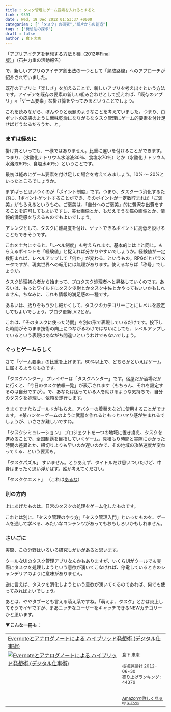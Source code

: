 ```yaml
---
title : タスク管理にゲーム要素を入れるとすると
link : 9391
date : Wed, 19 Dec 2012 01:53:37 +0000
categories : ["「タスク」の研究","断片からの創造"]
tags : ["発想法の探求"]
draft : false
author : 倉下忠憲
---
```


「<a href="http://ishiirikie.jpn.org/article/60767696.html" target="_blank">アプリアイデアを発想する方法６種（2012年Final版）</a>」（石井力重の活動報告）

で、新しいアプリのアイデア創出法の一つとして「熟成路線」へのアプローチが紹介されていました。

既存のアプリに「楽しさ」を加えることで、新しいアプリを考え出すという方法です。アイデアを既存の要素の新しい組み合わせとして捉えれば、「既存のアプリ」×「ゲーム要素」な掛け算をやってみるということでしょう。

これを読みながら、ぼんやりと表題のようなことを考えていました。つまり、ロボットの皮膚のように無味乾燥になりがちなタスク管理にゲーム的要素を付け足せばどうなるだろうか、と。

<h3>まずは軽めに</h3>
掛け算といっても、一様ではありません。比重に違いを付けることができます。つまり、（水酸化ナトリウム水溶液30％、食塩水70％）とか（水酸化ナトリウム水溶液60％、食塩水40％）ということです。

最初は軽めにゲーム要素を付け足した場合を考えてみましょう。10% 〜 20%といったところでしょうか。

まずぱっと思いつくのが「ポイント制度」です。つまり、タスク一つ消化するたびに、1ポイントゲットすることができ、そのポイントが一定数貯まれば「ご褒美」がもらえるというもの。ご褒美は、「自分へのご褒美」的に贅沢な出費をすることを許可してもよいですし、美女画像とか、もだえそうな猫の画像とか、情報的満足感を与えるものでもよいでしょう。

アレンジとして、タスクに難易度を付け、ゲットできるポイントに高低を設けることもできそうです。

これを土台にすると、「レベル制度」も考えられます。基本的には上と同じ。もらえるポイントを「経験値」と捉えれば分かりやすいでしょうか。経験値が一定数貯まれば、レベルアップして「何か」が変わる、というもの。RPGだとパラメータですが、現実世界への転用には無理があります。使えるならば「称号」でしょうか。

タスク処理初心者から始まって、プロタスク処理者へと昇格していくのです。あるいは、もっとワイルドにタスク少尉とかタスク中佐とかやってもいいかもしれません。ちなみに、これも情報的満足感の一種です。

あるいは、括りをもう少し細かくして、タスクのカテゴリーごとにレベルを設定してもよいでしょう。ブログ更新LV.2とか。

これは、「そのタスクに使った時間」を別の形で表現しているだけです。投下した時間がそのまま技術の向上につながるわけではないにしても、レベルアップしているという表現はあながち間違いというわけでもないでしょう。

<h3>ぐっとゲームらしく</h3>
さて「ゲーム要素」の比重を上げます。60%以上で、どちらかといえばゲームに属するようなものです。

「タスクハンター」
プレイヤーは「タスクハンター」です。宿屋だか酒場だかに行くと、「今日のタスク依頼一覧」が表示されます（もちろん、それを設定するのは自分ですが）。で、あなたは困っている人を助けるような気持ちで、自分のタスクを処理し、依頼を遂行します。

うまくできたらゴールドがもらえ、アバターの着替えなどに使用することができます。
※某ハンターゲームのように武器を作れるともっとハマり感が生まれるでしょうが、いささか難しいですね。

「タスクシミュレーション」
プロジェクトを一つの地域に置き換え、タスクを進めることで、全国制覇を目指していくゲーム。見積もり時間と実際にかかった時間の差異とか、締切りよりも早いのか遅いのかで、その地域の攻略速度が変わってくる、という要素も。

「タスクパズル」
すいません。とりあえず、タイトルだけ思いついたけど、中身はまったく思い浮かばず。誰か考えてください。

「タスククエスト」
（これは<a href="http://toshi586014.wordpress.com/category/%E3%82%BF%E3%82%B9%E3%82%AF%E3%82%AF%E3%82%A8%E3%82%B9%E3%83%88/" target="_blank">あるな</a>）

<h3>別の方向</h3>
上にあげたものは、日常のタスクの処理をゲーム化したものです。

これとは別に、「タスク管理のやり方」「タスク管理入門」といったものを、ゲームを通して学べる、みたいなコンテンツがあってもおもしろいかもしれません。

<h3>さいごに</h3>
実際、この分野はいろいろ研究しがいがあると思います。

クールなUIのタスク管理アプリなんかもありますが、いくらUIがクールでも実際にタスクを処理しようという意欲が湧いてこなければ、停電しているときのシャンデリアのように意味がありません。

逆に言えば、タスクを消化しようという意欲が湧いてくるのであれば、何でも使ってみればよいでしょう。

あとは、ややタブーとも言える萌え系ですね。「萌えよ、タスク」とかは炎上してそうでイヤですが、まあニッチなユーザーをキャッチできるNEWカテゴリーかと思います。

<strong>▼こんな一冊も：</strong>
<table  border="0" cellpadding="5"><tr><td colspan="2"><a href="http://www.amazon.co.jp/Evernote%E3%81%A8%E3%82%A2%E3%83%8A%E3%83%AD%E3%82%B0%E3%83%8E%E3%83%BC%E3%83%88%E3%81%AB%E3%82%88%E3%82%8B-%E3%83%8F%E3%82%A4%E3%83%96%E3%83%AA%E3%83%83%E3%83%89%E7%99%BA%E6%83%B3%E8%A1%93-%E3%83%87%E3%82%B8%E3%82%BF%E3%83%AB%E4%BB%95%E4%BA%8B%E8%A1%93-%E5%80%89%E4%B8%8B-%E5%BF%A0%E6%86%B2/dp/4774151505%3FSubscriptionId%3D15SMZCTB9V8NGR2TW082%26tag%3Drashita1000-22%26linkCode%3Dxm2%26camp%3D2025%26creative%3D165953%26creativeASIN%3D4774151505" target="_blank">Evernoteとアナログノートによる ハイブリッド発想術 (デジタル仕事術)</a><img src="http://www.assoc-amazon.jp/e/ir?t=rashita1000-22&l=ur2&o=9" width="1" height="1" style="border: none;" alt="" /></td></tr><tr><td valign="top"><a href="http://www.amazon.co.jp/Evernote%E3%81%A8%E3%82%A2%E3%83%8A%E3%83%AD%E3%82%B0%E3%83%8E%E3%83%BC%E3%83%88%E3%81%AB%E3%82%88%E3%82%8B-%E3%83%8F%E3%82%A4%E3%83%96%E3%83%AA%E3%83%83%E3%83%89%E7%99%BA%E6%83%B3%E8%A1%93-%E3%83%87%E3%82%B8%E3%82%BF%E3%83%AB%E4%BB%95%E4%BA%8B%E8%A1%93-%E5%80%89%E4%B8%8B-%E5%BF%A0%E6%86%B2/dp/4774151505%3FSubscriptionId%3D15SMZCTB9V8NGR2TW082%26tag%3Drashita1000-22%26linkCode%3Dxm2%26camp%3D2025%26creative%3D165953%26creativeASIN%3D4774151505" target="_blank"><img src="http://ecx.images-amazon.com/images/I/41kEDq5iQ6L._SL160_.jpg" border="0" alt="Evernoteとアナログノートによる ハイブリッド発想術 (デジタル仕事術)" /></a></td><td valign="top"><font size="-1">倉下 忠憲 <br /><br />技術評論社  2012-06-30<br />売り上げランキング : 44379<br /><br /><br /><a href="http://www.amazon.co.jp/Evernote%E3%81%A8%E3%82%A2%E3%83%8A%E3%83%AD%E3%82%B0%E3%83%8E%E3%83%BC%E3%83%88%E3%81%AB%E3%82%88%E3%82%8B-%E3%83%8F%E3%82%A4%E3%83%96%E3%83%AA%E3%83%83%E3%83%89%E7%99%BA%E6%83%B3%E8%A1%93-%E3%83%87%E3%82%B8%E3%82%BF%E3%83%AB%E4%BB%95%E4%BA%8B%E8%A1%93-%E5%80%89%E4%B8%8B-%E5%BF%A0%E6%86%B2/dp/4774151505%3FSubscriptionId%3D15SMZCTB9V8NGR2TW082%26tag%3Drashita1000-22%26linkCode%3Dxm2%26camp%3D2025%26creative%3D165953%26creativeASIN%3D4774151505" target="_blank">Amazonで詳しく見る</a></font><font size="-2"> by <a href="http://www.goodpic.com/mt/aws/index.html" >G-Tools</a></font></td></tr></table>

